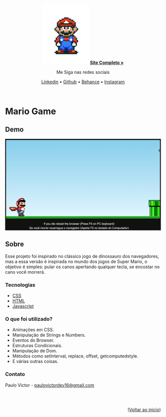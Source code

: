 <div id="top" align="center">

<img src="./assets/gif-readme.gif" width="150em">

<a href="https://paulopbi.github.io/mario-game/" target="_blank">
<strong>Site Completo »</strong>
</a>

<br>

<p align="center">
Me Siga nas redes sociais
</p>

<a href="https://www.linkedin.com/in/paulopbi/" target="_blank">Linkedin</a> •
<a href="https://github.com/paulopbi" target="_blank">Github</a> •
<a href="https://www.behance.net/paulopbi" target="_blank">Behance</a> •
<a href="https://www.instagram.com/paulopbi_/" target="_blank">Instagram</a> 
</div>

<br>

<h1> Mario Game</h1>

## Demo

<div align="center">
<img src="./assets/demo.gif" width="600px">
</div>

## Sobre

Esse projeto foi inspirado no clássico jogo de dinossauro dos navegadores, mas a essa versão é inspirada no mundo dos jogos de Super Mario, o objetivo é simples: pular os canos apertando qualquer tecla, se encostar no cano você morrerá.

### Tecnologias

- [CSS](https://developer.mozilla.org/pt-BR/docs/Web/CSS)
- [HTML](https://developer.mozilla.org/pt-BR/docs/Web/HTML)
- [Javascript](https://developer.mozilla.org/pt-BR/docs/Web/JavaScript)

### O que foi utilizado?

- Animações em CSS.
- Manipulação de Strings e Numbers.
- Eventos do Browser.
- Estruturas Condicionais.
- Manipulação de Dom.
- Métodos como setInterval, replace, offset, getcomputedstyle.
- E várias outras coisas.

### Contato

Paulo Victor - paulovictordev16@gmail.com

<br><br>

<p align="right">(<a href="#top">Voltar ao inicio</a>)</p>
